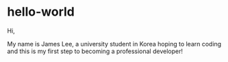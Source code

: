 # hello-world

Hi,


My name is James Lee, a university student in Korea hoping to learn coding and this is my first step to becoming a professional developer!
